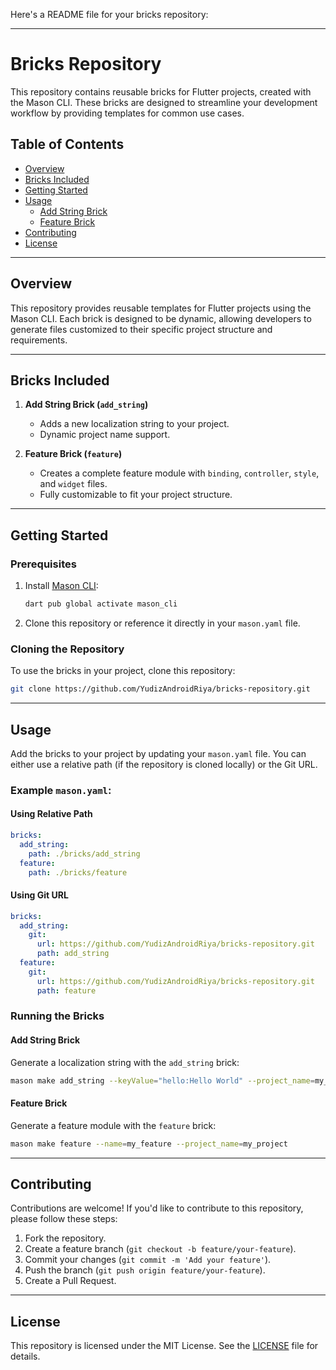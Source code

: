 Here's a README file for your bricks repository:

---

# Bricks Repository

This repository contains reusable bricks for Flutter projects, created with the Mason CLI. These bricks are designed to streamline your development workflow by providing templates for common use cases.

## Table of Contents

- [Overview](#overview)
- [Bricks Included](#bricks-included)
- [Getting Started](#getting-started)
- [Usage](#usage)
  - [Add String Brick](#add-string-brick)
  - [Feature Brick](#feature-brick)
- [Contributing](#contributing)
- [License](#license)

---

## Overview

This repository provides reusable templates for Flutter projects using the Mason CLI. Each brick is designed to be dynamic, allowing developers to generate files customized to their specific project structure and requirements.

---

## Bricks Included

1. **Add String Brick (`add_string`)**
   - Adds a new localization string to your project.
   - Dynamic project name support.

2. **Feature Brick (`feature`)**
   - Creates a complete feature module with `binding`, `controller`, `style`, and `widget` files.
   - Fully customizable to fit your project structure.

---

## Getting Started

### Prerequisites

1. Install [Mason CLI](https://docs.brickhub.dev/getting-started):
   ```bash
   dart pub global activate mason_cli
   ```
2. Clone this repository or reference it directly in your `mason.yaml` file.

### Cloning the Repository

To use the bricks in your project, clone this repository:

```bash
git clone https://github.com/YudizAndroidRiya/bricks-repository.git 
```

---

## Usage

Add the bricks to your project by updating your `mason.yaml` file. You can either use a relative path (if the repository is cloned locally) or the Git URL.

### Example `mason.yaml`:

#### Using Relative Path
```yaml
bricks:
  add_string:
    path: ./bricks/add_string
  feature:
    path: ./bricks/feature
```

#### Using Git URL
```yaml
bricks:
  add_string:
    git:
      url: https://github.com/YudizAndroidRiya/bricks-repository.git
      path: add_string
  feature:
    git:
      url: https://github.com/YudizAndroidRiya/bricks-repository.git
      path: feature
```

### Running the Bricks

#### Add String Brick
Generate a localization string with the `add_string` brick:
```bash
mason make add_string --keyValue="hello:Hello World" --project_name=my_project
```

#### Feature Brick
Generate a feature module with the `feature` brick:
```bash
mason make feature --name=my_feature --project_name=my_project
```

---

## Contributing

Contributions are welcome! If you'd like to contribute to this repository, please follow these steps:

1. Fork the repository.
2. Create a feature branch (`git checkout -b feature/your-feature`).
3. Commit your changes (`git commit -m 'Add your feature'`).
4. Push the branch (`git push origin feature/your-feature`).
5. Create a Pull Request.

---

## License

This repository is licensed under the MIT License. See the [LICENSE](LICENSE) file for details.
